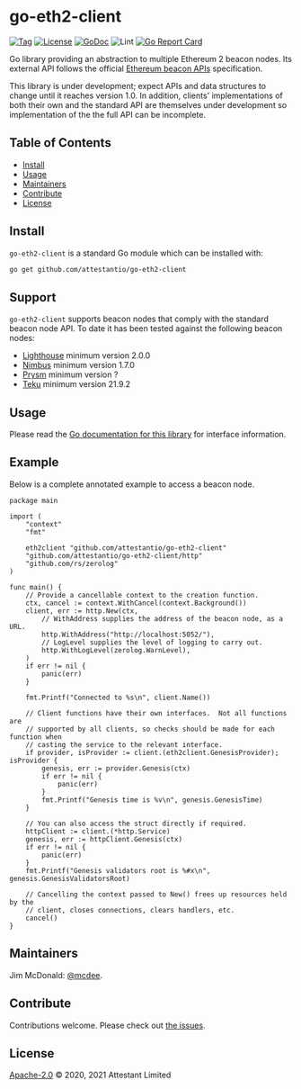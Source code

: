 # go-eth2-client

[![Tag](https://img.shields.io/github/tag/attestantio/go-eth2-client.svg)](https://github.com/attestantio/go-eth2-client/releases/)
[![License](https://img.shields.io/github/license/attestantio/go-eth2-client.svg)](LICENSE)
[![GoDoc](https://godoc.org/github.com/attestantio/go-eth2-client?status.svg)](https://godoc.org/github.com/attestantio/go-eth2-client)
![Lint](https://github.com/attestantio/go-eth2-client/workflows/golangci-lint/badge.svg)
[![Go Report Card](https://goreportcard.com/badge/github.com/attestantio/go-eth2-client)](https://goreportcard.com/report/github.com/attestantio/go-eth2-client)

Go library providing an abstraction to multiple Ethereum 2 beacon nodes.  Its external API follows the official [Ethereum beacon APIs](https://github.com/ethereum/beacon-APIs) specification.

This library is under development; expect APIs and data structures to change until it reaches version 1.0.  In addition, clients' implementations of both their own and the standard API are themselves under development so implementation of the the full API can be incomplete.

## Table of Contents

- [Install](#install)
- [Usage](#usage)
- [Maintainers](#maintainers)
- [Contribute](#contribute)
- [License](#license)

## Install

`go-eth2-client` is a standard Go module which can be installed with:

```sh
go get github.com/attestantio/go-eth2-client
```

## Support

`go-eth2-client` supports beacon nodes that comply with the standard beacon node API.  To date it has been tested against the following beacon nodes:

  - [Lighthouse](https://github.com/sigp/lighthouse/) minimum version 2.0.0
  - [Nimbus](https://github.com/status-im/nimbus-eth2) minimum version 1.7.0
  - [Prysm](https://github.com/prysmaticlabs/prysm) minimum version ?
  - [Teku](https://github.com/consensys/teku) minimum version 21.9.2

## Usage

Please read the [Go documentation for this library](https://godoc.org/github.com/attestantio/go-eth2-client) for interface information.

## Example

Below is a complete annotated example to access a beacon node.

```
package main

import (
    "context"
    "fmt"
    
    eth2client "github.com/attestantio/go-eth2-client"
    "github.com/attestantio/go-eth2-client/http"
    "github.com/rs/zerolog"
)

func main() {
    // Provide a cancellable context to the creation function.
    ctx, cancel := context.WithCancel(context.Background())
    client, err := http.New(ctx,
        // WithAddress supplies the address of the beacon node, as a URL.
        http.WithAddress("http://localhost:5052/"),
        // LogLevel supplies the level of logging to carry out.
        http.WithLogLevel(zerolog.WarnLevel),
    )
    if err != nil {
        panic(err)
    }
    
    fmt.Printf("Connected to %s\n", client.Name())
    
    // Client functions have their own interfaces.  Not all functions are
    // supported by all clients, so checks should be made for each function when
    // casting the service to the relevant interface.
    if provider, isProvider := client.(eth2client.GenesisProvider); isProvider {
        genesis, err := provider.Genesis(ctx)
        if err != nil {
            panic(err)
        }
        fmt.Printf("Genesis time is %v\n", genesis.GenesisTime)
    }

    // You can also access the struct directly if required.
    httpClient := client.(*http.Service)
    genesis, err := httpClient.Genesis(ctx)
    if err != nil {
        panic(err)
    }
    fmt.Printf("Genesis validators root is %#x\n", genesis.GenesisValidatorsRoot)

    // Cancelling the context passed to New() frees up resources held by the
    // client, closes connections, clears handlers, etc.
    cancel()
}
```

## Maintainers

Jim McDonald: [@mcdee](https://github.com/mcdee).

## Contribute

Contributions welcome. Please check out [the issues](https://github.com/attestantio/go-eth2-client/issues).

## License

[Apache-2.0](LICENSE) © 2020, 2021 Attestant Limited
